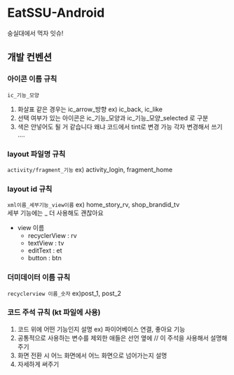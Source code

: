 # EatSSU-Android
숭실대에서 먹자 잇슈!

## 개발 컨벤션 
### 아이콘 이름 규칙
`ic_기능_모양`  
1. 화살표 같은 경우는 ic_arrow_방향 ex) ic_back, ic_like  
2. 선택 여부가 있는 아이콘은 ic_기능_모양과 ic_기능_모양_selected 로 구분  
3. 색은 안넣어도 될 거 같습니다 왜냐 코드에서 tint로 변경 가능 각자 변경해서 쓰기 ....  

### layout 파일명 규칙

`activity/fragment_기능` ex) activity_login, fragment_home

### layout id 규칙

`xml이름_세부기능_view이름` ex) home_story_rv, shop_brandid_tv  
세부 기능에는 _ 더 사용해도 괜찮아요

- view 이름
  -  recyclerView : rv
  -  textView : tv
  -  editText : et
  -  button : btn

### 더미데이터 이름 규칙

`recyclerview 이름_숫자` ex)post_1, post_2


### 코드 주석 규칙 (kt 파일에 사용)

1. 코드 위에 어떤 기능인지 설명 ex) 파이어베이스 연결, 좋아요 기능  
2. 공통적으로 사용하는 변수를 제외한 애들은 선언 옆에 // 이 주석을 사용해서 설명해주기  
3. 화면 전환 시 어느 화면에서 어느 화면으로 넘어가는지 설명  
4. 자세하게 써주기  
